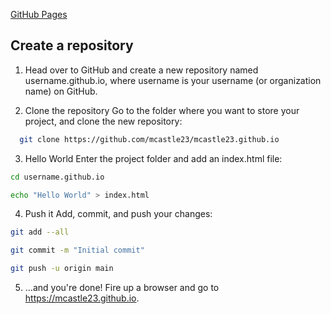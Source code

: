 [GitHub Pages](https://pages.github.com/)

## Create a repository
1. Head over to GitHub and create a new repository named username.github.io, where username is your username (or organization name) on GitHub.

2. Clone the repository
Go to the folder where you want to store your project, and clone the new repository:

~~~bash
  git clone https://github.com/mcastle23/mcastle23.github.io
~~~

3. Hello World
Enter the project folder and add an index.html file:

~~~bash
cd username.github.io

echo "Hello World" > index.html
~~~

4. Push it
Add, commit, and push your changes:
~~~bash
git add --all

git commit -m "Initial commit"

git push -u origin main
~~~

5. …and you're done!
Fire up a browser and go to https://mcastle23.github.io.

